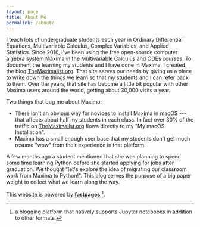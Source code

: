 ```yaml
---
layout: page
title: About Me
permalink: /about/
---
```


I teach lots of undergraduate students each year in Ordinary Differential Equations, Multivariable Calculus, Complex Variables, and Applied Statistics.  Since 2016, I've been using the free open-source computer algebra system Maxima in the Multivariable Calculus and ODEs courses.  To document the learning my students and I have done in Maxima, I created the blog [TheMaximalist.org](https://TheMaximalist.org).  That site serves our needs by giving us a place to write down the things we learn so that my students and I can refer back to them.  Over the years, that site has become a little bit popular with other Maxima users around the world, getting about 30,000 visits a year.

Two things that bug me about Maxima:
* There isn't an obvious way for novices to install Maxima in macOS --- that affects about half my students in each class.  In fact over 30% of the traffic on [TheMaximalist.org](https://TheMaximalist.org) flows directly to my "My macOS Installation".
* Maxima has a small enough user base that my students don't get much resume "wow" from their experience in that platform.  

A few months ago a student mentioned that she was planning to spend some time learning Python before she started applying for jobs after graduation.  We thought "let's explore the idea of migrating our classroom work from Maxima to Python!".  This blog serves the purpose of a big paper weight to collect what we learn along the way.

This website is powered by **[fastpages](https://github.com/fastai/fastpages)** [^1].




[^1]:a blogging platform that natively supports Jupyter notebooks in addition to other formats.
